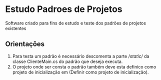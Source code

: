 ﻿# Estudo Padroes de Projetos

Software criado para fins de estudo e teste dos padrões de projetos existentes

## Orientações
1. Para testa um padrão é necessário descomenta a parte /*static*/ 
da classe ClienteMain.cs do padrão que deseja executa.
2. O projeto onde ser consta o padrão também deve esta definico como projeto de inicialização em (Definir como projeto de inicialização).


